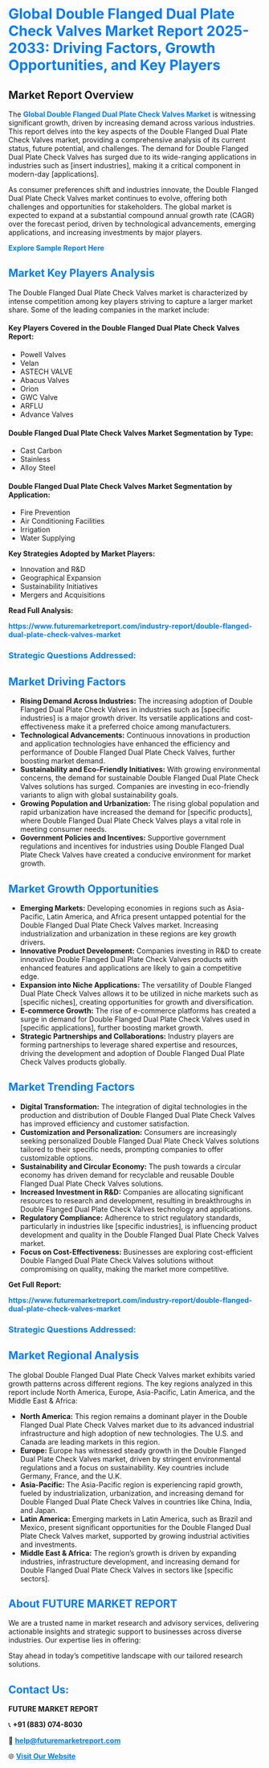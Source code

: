 <h1 style="color: #007BFF;">Global Double Flanged Dual Plate Check Valves Market Report 2025-2033: Driving Factors, Growth Opportunities, and Key Players</h1>

<section id="overview">
<h2>Market Report Overview</h2>
<p>The <a href="https://www.futuremarketreport.com/industry-report/double-flanged-dual-plate-check-valves-market" style="color: #007BFF; text-decoration: none;"><strong>Global Double Flanged Dual Plate Check Valves Market</strong></a> is witnessing significant growth, driven by increasing demand across various industries. This report delves into the key aspects of the Double Flanged Dual Plate Check Valves market, providing a comprehensive analysis of its current status, future potential, and challenges. The demand for Double Flanged Dual Plate Check Valves has surged due to its wide-ranging applications in industries such as [insert industries], making it a critical component in modern-day [applications].</p>
<p>As consumer preferences shift and industries innovate, the Double Flanged Dual Plate Check Valves market continues to evolve, offering both challenges and opportunities for stakeholders. The global market is expected to expand at a substantial compound annual growth rate (CAGR) over the forecast period, driven by technological advancements, emerging applications, and increasing investments by major players.</p>
</section>

<section id="overview">
<p><a href="https://www.futuremarketreport.com/request-sample/reportId=29254" style="color: #007BFF; text-decoration: none;"><strong>Explore Sample Report Here</strong></a></p>
</section>

<section id="key-players">
<h2 style="color: #007BFF;">Market Key Players Analysis</h2>
<p>The Double Flanged Dual Plate Check Valves market is characterized by intense competition among key players striving to capture a larger market share. Some of the leading companies in the market include:</p>
<h4>Key Players Covered in the Double Flanged Dual Plate Check Valves Report:</h4>
<ul><li>Powell Valves</li><li>Velan</li><li>ASTECH VALVE</li><li>Abacus Valves</li><li>Orion</li><li>GWC Valve</li><li>ARFLU</li><li>Advance Valves</li></ul>
<h4>Double Flanged Dual Plate Check Valves Market Segmentation by Type:</h4>
<ul><li>Cast Carbon</li><li>Stainless</li><li>Alloy Steel</li></ul>

<h4>Double Flanged Dual Plate Check Valves Market Segmentation by Application:</h4>
<ul><li>Fire Prevention</li><li>Air Conditioning Facilities</li><li>Irrigation</li><li>Water Supplying</li></ul>
<p><strong>Key Strategies Adopted by Market Players:</strong></p>
<ul>
<li>Innovation and R&D</li>
<li>Geographical Expansion</li>
<li>Sustainability Initiatives</li>
<li>Mergers and Acquisitions</li>
</ul>
</section>

<section>
<p><strong>Read Full Analysis: </strong></p><a href="https://www.futuremarketreport.com/industry-report/double-flanged-dual-plate-check-valves-market" style="color: #007BFF; text-decoration: none;"><strong>https://www.futuremarketreport.com/industry-report/double-flanged-dual-plate-check-valves-market</strong></a>
<h3 style="color: #007BFF;">Strategic Questions Addressed:</h3>
</section>

<section id="driving-factors">
<h2 style="color: #007BFF;">Market Driving Factors</h2>
<ul>
<li><strong>Rising Demand Across Industries:</strong> The increasing adoption of Double Flanged Dual Plate Check Valves in industries such as [specific industries] is a major growth driver. Its versatile applications and cost-effectiveness make it a preferred choice among manufacturers.</li>
<li><strong>Technological Advancements:</strong> Continuous innovations in production and application technologies have enhanced the efficiency and performance of Double Flanged Dual Plate Check Valves, further boosting market demand.</li>
<li><strong>Sustainability and Eco-Friendly Initiatives:</strong> With growing environmental concerns, the demand for sustainable Double Flanged Dual Plate Check Valves solutions has surged. Companies are investing in eco-friendly variants to align with global sustainability goals.</li>
<li><strong>Growing Population and Urbanization:</strong> The rising global population and rapid urbanization have increased the demand for [specific products], where Double Flanged Dual Plate Check Valves plays a vital role in meeting consumer needs.</li>
<li><strong>Government Policies and Incentives:</strong> Supportive government regulations and incentives for industries using Double Flanged Dual Plate Check Valves have created a conducive environment for market growth.</li>
</ul>
</section>

<section id="growth-opportunities">
<h2 style="color: #007BFF;">Market Growth Opportunities</h2>
<ul>
<li><strong>Emerging Markets:</strong> Developing economies in regions such as Asia-Pacific, Latin America, and Africa present untapped potential for the Double Flanged Dual Plate Check Valves market. Increasing industrialization and urbanization in these regions are key growth drivers.</li>
<li><strong>Innovative Product Development:</strong> Companies investing in R&D to create innovative Double Flanged Dual Plate Check Valves products with enhanced features and applications are likely to gain a competitive edge.</li>
<li><strong>Expansion into Niche Applications:</strong> The versatility of Double Flanged Dual Plate Check Valves allows it to be utilized in niche markets such as [specific niches], creating opportunities for growth and diversification.</li>
<li><strong>E-commerce Growth:</strong> The rise of e-commerce platforms has created a surge in demand for Double Flanged Dual Plate Check Valves used in [specific applications], further boosting market growth.</li>
<li><strong>Strategic Partnerships and Collaborations:</strong> Industry players are forming partnerships to leverage shared expertise and resources, driving the development and adoption of Double Flanged Dual Plate Check Valves products globally.</li>
</ul>
</section>

<section id="trending-factors">
<h2 style="color: #007BFF;">Market Trending Factors</h2>
<ul>
<li><strong>Digital Transformation:</strong> The integration of digital technologies in the production and distribution of Double Flanged Dual Plate Check Valves has improved efficiency and customer satisfaction.</li>
<li><strong>Customization and Personalization:</strong> Consumers are increasingly seeking personalized Double Flanged Dual Plate Check Valves solutions tailored to their specific needs, prompting companies to offer customizable options.</li>
<li><strong>Sustainability and Circular Economy:</strong> The push towards a circular economy has driven demand for recyclable and reusable Double Flanged Dual Plate Check Valves solutions.</li>
<li><strong>Increased Investment in R&D:</strong> Companies are allocating significant resources to research and development, resulting in breakthroughs in Double Flanged Dual Plate Check Valves technology and applications.</li>
<li><strong>Regulatory Compliance:</strong> Adherence to strict regulatory standards, particularly in industries like [specific industries], is influencing product development and quality in the Double Flanged Dual Plate Check Valves market.</li>
<li><strong>Focus on Cost-Effectiveness:</strong> Businesses are exploring cost-efficient Double Flanged Dual Plate Check Valves solutions without compromising on quality, making the market more competitive.</li>
</ul>
</section>

<section>
<p><strong>Get Full Report: </strong></p><a href="https://www.futuremarketreport.com/industry-report/double-flanged-dual-plate-check-valves-market" style="color: #007BFF; text-decoration: none;"><strong>https://www.futuremarketreport.com/industry-report/double-flanged-dual-plate-check-valves-market</strong></a>
<h3 style="color: #007BFF;">Strategic Questions Addressed:</h3>
</section>


<section id="regional-analysis">
<h2 style="color: #007BFF;">Market Regional Analysis</h2>
<p>The global Double Flanged Dual Plate Check Valves market exhibits varied growth patterns across different regions. The key regions analyzed in this report include North America, Europe, Asia-Pacific, Latin America, and the Middle East & Africa:</p>
<ul>
<li><strong>North America:</strong> This region remains a dominant player in the Double Flanged Dual Plate Check Valves market due to its advanced industrial infrastructure and high adoption of new technologies. The U.S. and Canada are leading markets in this region.</li>
<li><strong>Europe:</strong> Europe has witnessed steady growth in the Double Flanged Dual Plate Check Valves market, driven by stringent environmental regulations and a focus on sustainability. Key countries include Germany, France, and the U.K.</li>
<li><strong>Asia-Pacific:</strong> The Asia-Pacific region is experiencing rapid growth, fueled by industrialization, urbanization, and increasing demand for Double Flanged Dual Plate Check Valves in countries like China, India, and Japan.</li>
<li><strong>Latin America:</strong> Emerging markets in Latin America, such as Brazil and Mexico, present significant opportunities for the Double Flanged Dual Plate Check Valves market, supported by growing industrial activities and investments.</li>
<li><strong>Middle East & Africa:</strong> The region’s growth is driven by expanding industries, infrastructure development, and increasing demand for Double Flanged Dual Plate Check Valves in sectors like [specific sectors].</li>
</ul>
</section>

<footer>
<h2 style="color: #007BFF;">About FUTURE MARKET REPORT</h2>
<p>We are a trusted name in market research and advisory services, delivering actionable insights and strategic support to businesses across diverse industries. Our expertise lies in offering:</p>

<p>Stay ahead in today’s competitive landscape with our tailored research solutions.</p>

<h2 style="color: #007BFF;">Contact Us:</h2>
<p><strong>FUTURE MARKET REPORT</strong></p>
<p>📞 <strong>+91 (883) 074-8030</strong></p>
<p>📧 <strong><a href="mailto:help@futuremarketreport.com" style="color: #007BFF;">help@futuremarketreport.com</a></strong></p>
<p>🌐 <strong><a href="https://www.futuremarketreport.com/" style="color: #007BFF;">Visit Our Website</a></strong></p>
</footer>